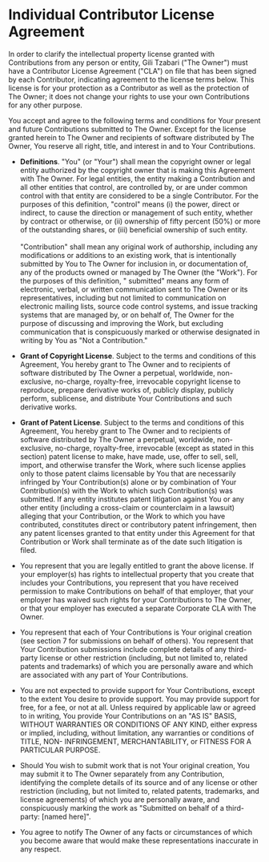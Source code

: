 # Individual Contributor License Agreement

In order to clarify the intellectual property license granted with Contributions from any person or entity,
Gili Tzabari ("The Owner") must have a Contributor License Agreement ("CLA") on file that has been signed by
each Contributor, indicating agreement to the license terms below. This license is for your protection as a
Contributor as well as the protection of The Owner; it does not change your rights to use your own
Contributions for any other purpose.

You accept and agree to the following terms and conditions for Your present and future Contributions submitted
to The Owner. Except for the license granted herein to The Owner and recipients of software distributed by
The Owner, You reserve all right, title, and interest in and to Your Contributions.

- **Definitions**. "You" (or "Your") shall mean the copyright owner or legal entity authorized by the
  copyright owner that is making this Agreement with The Owner. For legal entities, the entity making a
  Contribution and all other entities that control, are controlled by, or are under common control with that
  entity are considered to be a single Contributor. For the purposes of this definition, "control" means (i)
  the power, direct or indirect, to cause the direction or management of such entity, whether by contract or
  otherwise, or (ii) ownership of fifty percent (50%) or more of the outstanding shares, or (iii) beneficial
  ownership of such entity.<br>
  <br>
  "Contribution" shall mean any original work of authorship, including any modifications or additions to an
  existing work, that is intentionally submitted by You to The Owner for inclusion in, or documentation of,
  any of the products owned or managed by The Owner (the "Work"). For the purposes of this definition, "
  submitted" means any form of electronic, verbal, or written communication sent to The Owner or its
  representatives, including but not limited to communication on electronic mailing lists, source code control
  systems, and issue tracking systems that are managed by, or on behalf of, The Owner for the purpose of
  discussing and improving the Work, but excluding communication that is conspicuously marked or otherwise
  designated in writing by You as "Not a Contribution."

- **Grant of Copyright License**. Subject to the terms and conditions of this Agreement, You hereby grant to
  The Owner and to recipients of software distributed by The Owner a perpetual, worldwide, non-exclusive,
  no-charge, royalty-free, irrevocable copyright license to reproduce, prepare derivative works of, publicly
  display, publicly perform, sublicense, and distribute Your Contributions and such derivative works.

- **Grant of Patent License**. Subject to the terms and conditions of this Agreement, You hereby grant to
  The Owner and to recipients of software distributed by The Owner a perpetual, worldwide, non-exclusive,
  no-charge, royalty-free, irrevocable (except as stated in this section) patent license to make, have made,
  use, offer to sell, sell, import, and otherwise transfer the Work, where such license applies only to those
  patent claims licensable by You that are necessarily infringed by Your Contribution(s) alone or by
  combination of Your Contribution(s) with the Work to which such Contribution(s) was submitted. If any entity
  institutes patent litigation against You or any other entity (including a cross-claim or counterclaim in a
  lawsuit) alleging that your Contribution, or the Work to which you have contributed, constitutes direct or
  contributory patent infringement, then any patent licenses granted to that entity under this Agreement for
  that Contribution or Work shall terminate as of the date such litigation is filed.

- You represent that you are legally entitled to grant the above license. If your employer(s) has rights to
  intellectual property that you create that includes your Contributions, you represent that you have received
  permission to make Contributions on behalf of that employer, that your employer has waived such rights for
  your Contributions to The Owner, or that your employer has executed a separate Corporate CLA with The Owner.

- You represent that each of Your Contributions is Your original creation (see section 7 for submissions on
  behalf of others). You represent that Your Contribution submissions include complete details of any
  third-party license or other restriction (including, but not limited to, related patents and trademarks) of
  which you are personally aware and which are associated with any part of Your Contributions.

- You are not expected to provide support for Your Contributions, except to the extent You desire to provide
  support. You may provide support for free, for a fee, or not at all. Unless required by applicable law or
  agreed to in writing, You provide Your Contributions on an "AS IS" BASIS, WITHOUT WARRANTIES OR CONDITIONS
  OF ANY KIND, either express or implied, including, without limitation, any warranties or conditions of
  TITLE, NON- INFRINGEMENT, MERCHANTABILITY, or FITNESS FOR A PARTICULAR PURPOSE.

- Should You wish to submit work that is not Your original creation, You may submit it to The Owner separately
  from any Contribution, identifying the complete details of its source and of any license or other
  restriction (including, but not limited to, related patents, trademarks, and license agreements) of which
  you are personally aware, and conspicuously marking the work as
  "Submitted on behalf of a third-party: [named here]".

- You agree to notify The Owner of any facts or circumstances of which you become aware that would make these
  representations inaccurate in any respect.